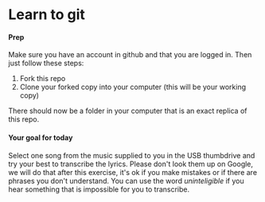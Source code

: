 # Learn to git

#### Prep

Make sure you have an account in github and that you are logged in. Then just follow these steps:

1. Fork this repo
2. Clone your forked copy into your computer (this will be your working copy)

There should now be a folder in your computer that is an exact replica of this repo.


#### Your goal for today

Select one song from the music supplied to you in the USB thumbdrive and try your best to transcribe the lyrics. Please don't look them up on Google, we will do that after this exercise, it's ok if you make mistakes or if there are phrases you don't understand. You can use the word *uninteligible* if you hear something that is impossible for you to transcribe.

